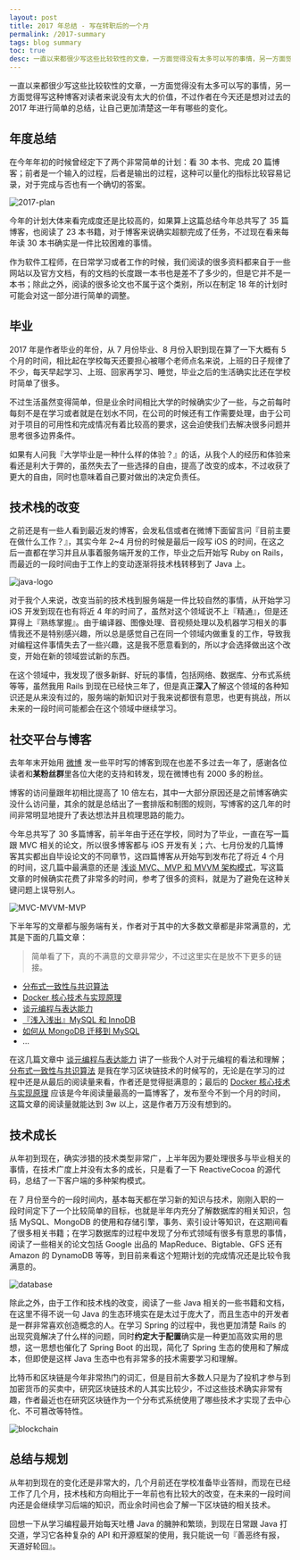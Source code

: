 ```yaml
---
layout: post
title: 2017 年总结 - 写在转职后的一个月
permalink: /2017-summary
tags: blog summary
toc: true
desc: 一直以来都很少写这些比较软性的文章，一方面觉得没有太多可以写的事情，另一方面觉得写这种博客对读者来说没有太大的价值，不过作者在今天还是想对过去的 2017 年进行简单的总结，让自己更加清楚这一年有哪些的变化。在今年年初的时候曾经定下了两个非常简单的计划：看 30 本书、完成 20 篇博客；前者是一个输入的过程，后者是输出的过程，而这种可以量化的指标比较容易记录，对于完成与否也有一个确切的答案。
---
```


一直以来都很少写这些比较软性的文章，一方面觉得没有太多可以写的事情，另一方面觉得写这种博客对读者来说没有太大的价值，不过作者在今天还是想对过去的 2017 年进行简单的总结，让自己更加清楚这一年有哪些的变化。

## 年度总结

在今年年初的时候曾经定下了两个非常简单的计划：看 30 本书、完成 20 篇博客；前者是一个输入的过程，后者是输出的过程，这种可以量化的指标比较容易记录，对于完成与否也有一个确切的答案。

![2017-plan](https://img.nju520.me/2017-12-27-2017-plan.png)

今年的计划大体来看完成度还是比较高的，如果算上这篇总结今年总共写了 35 篇博客，也阅读了 23 本书籍，对于博客来说确实超额完成了任务，不过现在看来每年读 30 本书确实是一件比较困难的事情。

作为软件工程师，在日常学习或者工作的时候，我们阅读的很多资料都来自于一些网站以及官方文档，有的文档的长度跟一本书也是差不了多少的，但是它并不是一本书；除此之外，阅读的很多论文也不属于这个类别，所以在制定 18 年的计划时可能会对这一部分进行简单的调整。

## 毕业

2017 年是作者毕业的年份，从 7 月份毕业、8 月份入职到现在算了一下大概有 5 个月的时间，相比起在学校每天还要担心被哪个老师点名来说，上班的日子规律了不少，每天早起学习、上班、回家再学习、睡觉，毕业之后的生活确实比还在学校时简单了很多。

不过生活虽然变得简单，但是业余时间相比大学的时候确实少了一些，与之前每时每刻不是在学习或者就是在划水不同，在公司的时候还有工作需要处理，由于公司对于项目的可用性和完成情况有着比较高的要求，这会迫使我们去解决很多问题并思考很多边界条件。

如果有人问我『大学毕业是一种什么样的体验？』的话，从我个人的经历和体验来看还是利大于弊的，虽然失去了一些选择的自由，提高了改变的成本，不过收获了更大的自由，同时也意味着自己要对做出的决定负责任。

## 技术栈的改变

之前还是有一些人看到最近发的博客，会发私信或者在微博下面留言问『目前主要在做什么工作？』，其实今年 2~4 月份的时候是最后一段写 iOS 的时间，在这之后一直都在学习并且从事着服务端开发的工作，毕业之后开始写 Ruby on Rails，而最近的一段时间由于工作上的变动逐渐将技术栈转移到了 Java 上。

![java-logo](https://img.nju520.me/2017-12-27-java-logo.png)

对于我个人来说，改变当前的技术栈到服务端是一件比较自然的事情，从开始学习 iOS 开发到现在也有将近 4 年的时间了，虽然对这个领域说不上『精通』，但是还算得上『熟练掌握』。由于编译器、图像处理、音视频处理以及机器学习相关的事情我还不是特别感兴趣，所以总是感觉自己在同一个领域内做重复的工作，导致我对编程这件事情失去了一些兴趣，这是我不愿意看到的，所以才会选择做出这个改变，开始在新的领域尝试新的东西。

在这个领域中，我发现了很多新鲜、好玩的事情，包括网络、数据库、分布式系统等等，虽然我用 Rails 到现在已经快三年了，但是真正**深入**了解这个领域的各种知识还是从来没有过的，服务端的新知识对于我来说都很有意思，也更有挑战，所以未来的一段时间可能都会在这个领域中继续学习。

## 社交平台与博客

去年年末开始用 [微博](https://weibo.com/u/5123574960) 发一些平时写的博客到现在也差不多过去一年了，感谢各位读者和**某粉丝群**里各位大佬的支持和转发，现在微博也有 2000 多的粉丝。

博客的访问量跟年初相比提高了 10 倍左右，其中一大部分原因还是之前博客确实没什么访问量，其余的就是总结出了一套排版和制图的规则，写博客的这几年的时间非常明显地提升了表达想法并且梳理思路的能力。

今年总共写了 30 多篇博客，前半年由于还在学校，同时为了毕业，一直在写一篇跟 MVC 相关的论文，所以很多博客都与 iOS 开发有关；六、七月份发的几篇博客其实都出自毕设论文的不同章节，这四篇博客从开始写到发布花了将近 4 个月的时间，这几篇中最满意的还是 [浅谈 MVC、MVP 和 MVVM 架构模式](https://nju520.me/mvx)，写这篇文章的时候确实花费了非常多的时间，参考了很多的资料，就是为了避免在这种关键问题上误导别人。

![MVC-MVVM-MVP](https://img.nju520.me/2017-12-27-MVC-MVVM-MVP.jpg)

下半年写的文章都与服务端有关，作者对于其中的大多数文章都是非常满意的，尤其是下面的几篇文章：

> 简单看了下，真的不满意的文章非常少，不过这里实在是放不下更多的链接。

+ [分布式一致性与共识算法](https://nju520.me/consensus)
+ [Docker 核心技术与实现原理](https://nju520.me/docker)
+ [谈元编程与表达能力](https://nju520.me/metaprogramming)
+ [『浅入浅出』MySQL 和 InnoDB](https://nju520.me/mysql-innodb)
+ [如何从 MongoDB 迁移到 MySQL](https://nju520.me/mongodb-to-mysql)
+ ...

在这几篇文章中 [谈元编程与表达能力](https://nju520.me/metaprogramming) 讲了一些我个人对于元编程的看法和理解；[分布式一致性与共识算法](https://nju520.me/consensus) 是我在学习区块链技术的时候写的，无论是在学习的过程中还是从最后的阅读量来看，作者还是觉得挺满意的；最后的 [Docker 核心技术与实现原理](https://nju520.me/docker) 应该是今年阅读量最高的一篇博客了，发布至今不到一个月的时间，这篇文章的阅读量就能达到 3w 以上，这是作者万万没有想到的。

## 技术成长

从年初到现在，确实涉猎的技术类型非常广，上半年因为要处理很多与毕业相关的事情，在技术广度上并没有太多的成长，只是看了一下 ReactiveCocoa 的源代码，总结了一下客户端的多种架构模式。

在 7 月份至今的一段时间内，基本每天都在学习新的知识与技术，刚刚入职的一段时间定下了一个比较简单的目标，也就是半年内充分了解数据库的相关知识，包括 MySQL、MongoDB 的使用和存储引擎，事务、索引设计等知识，在这期间看了很多相关书籍；在学习数据库的过程中发现了分布式领域有很多有意思的事情，阅读了一些相关的论文包括 Google 出品的 MapReduce、Bigtable、GFS 还有 Amazon 的 DynamoDB 等等，到目前来看这个短期计划的完成情况还是比较令我满意的。

![database](https://img.nju520.me/2017-12-27-database.jpg)

除此之外，由于工作和技术栈的改变，阅读了一些 Java 相关的一些书籍和文档，在这里不得不说一句 Java 的生态环境实在是太过于庞大了，而且生态中的开发者是一群非常喜欢创造概念的人。在学习 Spring 的过程中，我也更加清楚 Rails 的出现究竟解决了什么样的问题，同时**约定大于配置**确实是一种更加高效实用的思想，这一思想也催化了 Spring Boot 的出现，简化了 Spring 生态的使用和了解成本，但即使是这样 Java 生态中也有非常多的技术需要学习和理解。

比特币和区块链是今年非常热门的词汇，但是目前大多数人只是为了投机才参与到加密货币的买卖中，研究区块链技术的人其实比较少，不过这些技术确实非常有趣，作者最近也在研究区块链作为一个分布式系统使用了哪些技术才实现了去中心化、不可篡改等特性。

![blockchain](https://img.nju520.me/2017-12-27-blockchain.jpg)

## 总结与规划

从年初到现在的变化还是非常大的，几个月前还在学校准备毕业答辩，而现在已经工作了几个月，技术栈和方向相比于一年前也有比较大的改变，在未来的一段时间内还是会继续学习后端的知识，而业余时间也会了解一下区块链的相关技术。

回想一下从学习编程最开始每天吐槽 Java 的臃肿和繁琐，到现在日常跟 Java 打交道，学习它各种复杂的 API 和开源框架的使用，我只能说一句『善恶终有报，天道好轮回』。
